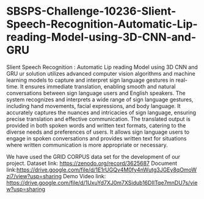 # SBSPS-Challenge-10236-Slient-Speech-Recognition-Automatic-Lip-reading-Model-using-3D-CNN-and-GRU
Slient Speech Recognition : Automatic Lip reading Model using 3D CNN and GRU
ur solution utilizes advanced computer vision algorithms and machine learning models to capture and interpret sign language gestures in real-time. 
It ensures immediate translation, enabling smooth and natural conversations between sign language users and English speakers.
The system recognizes and interprets a wide range of sign language gestures, including hand movements, facial expressions, and body language. 
It accurately captures the nuances and intricacies of sign language, ensuring precise translation and effective communication.
The translated output is provided in both spoken words and written text formats, catering to the diverse needs and preferences of users. 
It allows sign language users to engage in spoken conversations and provides written text for situations where written communication is more appropriate or necessary.

We have used the GRID CORPUS data set for the development of our project.
Dataset link: https://zenodo.org/record/3625687
Document link:https://drive.google.com/file/d/1E1rUGQv4M0fy4nWutg3JGEy8qOmoWzi7/view?usp=sharing
Demo Video link: https://drive.google.com/file/d/1UxuYd7XJ0m7XSidub16DIITqe7mnDU7s/view?usp=sharing


